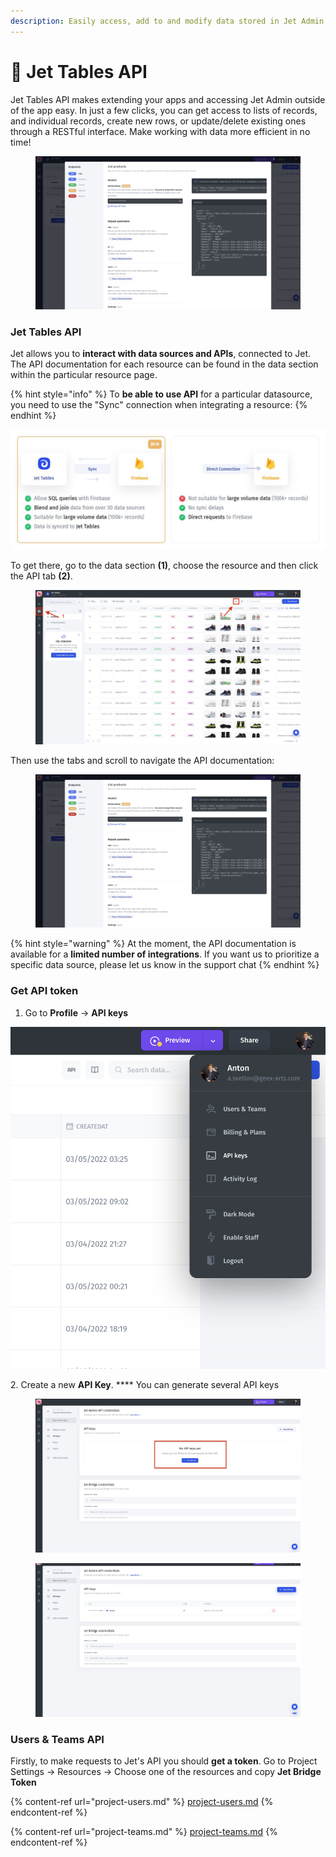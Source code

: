 ```yaml
---
description: Easily access, add to and modify data stored in Jet Admin from outside apps
---
```


# 🛫 Jet Tables API

Jet Tables API makes extending your apps and accessing Jet Admin outside of the app easy. In just a few clicks, you can get access to lists of records, and individual records, create new rows, or update/delete existing ones through a RESTful interface. Make working with data more efficient in no time!

<figure><img src="../../.gitbook/assets/api1.jpg" alt=""><figcaption></figcaption></figure>

### Jet Tables API

Jet allows you to **interact with data sources and APIs**, connected to Jet. The API documentation for each resource can be found in the data section within the particular resource page.&#x20;

{% hint style="info" %}
To **be able to use API** for a particular datasource, you need to use the "Sync" connection when integrating a resource:
{% endhint %}

![](../../.gitbook/assets/xgncf.JPG)

To get there, go to the data section **(1)**, choose the resource and then click the API tab **(2)**.

<figure><img src="../../.gitbook/assets/api0 (1).jpg" alt=""><figcaption></figcaption></figure>

Then use the tabs and scroll to navigate the API documentation:

<figure><img src="../../.gitbook/assets/api1 (2).jpg" alt=""><figcaption></figcaption></figure>

{% hint style="warning" %}
At the moment, the API documentation is available for a **limited number of integrations**. If you want us to prioritize a specific data source, please let us know in the support chat
{% endhint %}

### Get API token

1. Go to **Profile** -> **API keys**

****![](<../../.gitbook/assets/image (11) (2).png>)****

&#x20;

2\. Create a new **API Key**. **** You can generate several API keys

<figure><img src="../../.gitbook/assets/api2 (1).jpg" alt=""><figcaption></figcaption></figure>



<figure><img src="../../.gitbook/assets/api3 (2).jpg" alt=""><figcaption></figcaption></figure>

### Users & Teams API

Firstly, to make requests to Jet's API you should **get a token**. Go to Project Settings -> Resources ->  Choose one of the resources and copy **Jet Bridge Token**

{% content-ref url="project-users.md" %}
[project-users.md](project-users.md)
{% endcontent-ref %}

{% content-ref url="project-teams.md" %}
[project-teams.md](project-teams.md)
{% endcontent-ref %}

